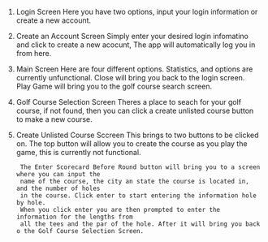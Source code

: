 1. Login Screen
		Here you have two options, input your login information or create a new account.

2. Create an Account Screen
		Simply enter your desired login infomatino and click to create a new acocunt,
		The app will automatically log you in from here.
	
3. Main Screen
		Here are four different options.
		Statistics, and options are currently unfunctional.
		Close will bring you back to the login screen.
		Play Game will bring you to the golf course search screen.

4. Golf Course Selection Screen
		Theres a place to seach for your golf course, if not found, then you can 
		click a create unlisted course button to make a new course.

5. Create Unlisted Course Sccreen
		This brings to two buttons to be clicked on. The top button will allow you to create
		the course as you play the game, this is currently not functional.

		The Enter Scorecard Before Round button will bring you to a screen where you can input the
		name of the course, the city an state the course is located in, and the number of holes
		in the course. Click enter to start entering the information hole by hole.
		When you click enter you are then prompted to enter the information for the lengths from
		all the tees and the par of the hole. After it will bring you back o the Golf Course Selection Screen.